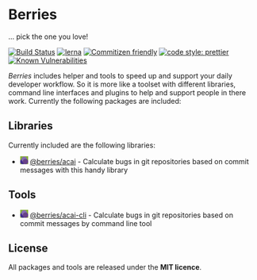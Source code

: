 # Berries

... pick the one you love!

[![Build Status][bsurl]][bsimg]
[![lerna][lnimg]][lnurl]
[![Commitizen friendly][cfimg]][cfurl]
[![code style: prettier][ptimg]][pturl]
[![Known Vulnerabilities][snimg]][snurl]

_Berries_ includes helper and tools to speed up and support your daily developer workflow. So it is more like a toolset with different libraries, command line interfaces and plugins to help and support people in there work. Currently the following packages are included:

## Libraries

Currently included are the following libraries:

* ![the acai logo as small icon](packages/acai/logo-ico.gif) [@berries/acai](/packages/acai) - Calculate bugs in git repositories based on commit messages with this handy library

## Tools

* ![the acai cli logo as small icon](packages/acai-cli/logo-ico.gif) [@berries/acai-cli](/packages/acai-cli) - Calculate bugs in git repositories based on commit messages by command line tool

## License

All packages and tools are released under the **MIT licence**.

[bsurl]: https://travis-ci.org/MartinHelmut/berries.svg?branch=master
[bsimg]: https://travis-ci.org/MartinHelmut/berries
[lnurl]: https://lernajs.io/
[lnimg]: https://img.shields.io/badge/maintained%20with-lerna-cc00ff.svg
[cfimg]: https://img.shields.io/badge/commitizen-friendly-brightgreen.svg
[cfurl]: http://commitizen.github.io/cz-cli/
[ptimg]: https://img.shields.io/badge/code_style-prettier-ff69b4.svg
[pturl]: https://github.com/prettier/prettier
[snimg]: https://snyk.io/test/github/martinhelmut/berries/badge.svg?targetFile=package.json
[snurl]: https://snyk.io/test/github/martinhelmut/berries?targetFile=package.json
